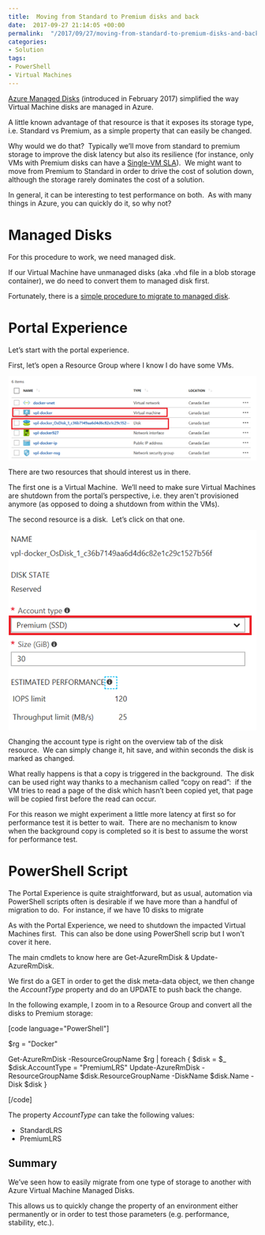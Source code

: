 ```yaml
---
title:  Moving from Standard to Premium disks and back
date:  2017-09-27 21:14:05 +00:00
permalink:  "/2017/09/27/moving-from-standard-to-premium-disks-and-back/"
categories:
- Solution
tags:
- PowerShell
- Virtual Machines
---
```

<a href="https://vincentlauzon.com/2017/02/20/azure-managed-disk-overview/">Azure Managed Disks</a> (introduced in February 2017) simplified the way Virtual Machine disks are managed in Azure.

A little known advantage of that resource is that it exposes its storage type, i.e. Standard vs Premium, as a simple property that can easily be changed.

Why would we do that?  Typically we’ll move from standard to premium storage to improve the disk latency but also its resilience (for instance, only VMs with Premium disks can have a <a href="https://vincentlauzon.com/2016/11/23/single-vm-sla/">Single-VM SLA</a>).  We might want to move from Premium to Standard in order to drive the cost of solution down, although the storage rarely dominates the cost of a solution.

In general, it can be interesting to test performance on both.  As with many things in Azure, you can quickly do it, so why not?
<h1>Managed Disks</h1>
For this procedure to work, we need managed disk.

If our Virtual Machine have unmanaged disks (aka .vhd file in a blob storage container), we do need to convert them to managed disk first.

Fortunately, there is a <a href="https://vincentlauzon.com/2017/02/21/migrating-from-unmanaged-to-managed-disks/">simple procedure to migrate to managed disk</a>.
<h1>Portal Experience</h1>
Let’s start with the portal experience.

First, let’s open a Resource Group where I know I do have some VMs.

<a href="assets/2017/9/moving-from-standard-to-premium-disks-and-back/image4.png"><img style="border:0 currentcolor;margin-right:auto;margin-left:auto;float:none;display:block;background-image:none;" title="image" src="assets/2017/9/moving-from-standard-to-premium-disks-and-back/image_thumb4.png" alt="image" border="0" /></a>

There are two resources that should interest us in there.

The first one is a Virtual Machine.  We’ll need to make sure Virtual Machines are shutdown from the portal’s perspective, i.e. they aren't provisioned anymore (as opposed to doing a shutdown from within the VMs).

The second resource is a disk.  Let’s click on that one.

<a href="assets/2017/9/moving-from-standard-to-premium-disks-and-back/image5.png"><img style="border:0 currentcolor;margin-right:auto;margin-left:auto;float:none;display:block;background-image:none;" title="image" src="assets/2017/9/moving-from-standard-to-premium-disks-and-back/image_thumb5.png" alt="image" border="0" /></a>

Changing the account type is right on the overview tab of the disk resource.  We can simply change it, hit save, and within seconds the disk is marked as changed.

What really happens is that a copy is triggered in the background.  The disk can be used right way thanks to a mechanism called “copy on read”:  if the VM tries to read a page of the disk which hasn’t been copied yet, that page will be copied first before the read can occur.

For this reason we might experiment a little more latency at first so for performance test it is better to wait.  There are no mechanism to know when the background copy is completed so it is best to assume the worst for performance test.
<h1>PowerShell Script</h1>
The Portal Experience is quite straightforward, but as usual, automation via PowerShell scripts often is desirable if we have more than a handful of migration to do.  For instance, if we have 10 disks to migrate

As with the Portal Experience, we need to shutdown the impacted Virtual Machines first.  This can also be done using PowerShell scrip but I won't cover it here.

The main cmdlets to know here are Get-AzureRmDisk &amp; Update-AzureRmDisk.

We first do a GET in order to get the disk meta-data object, we then change the <em>AccountType</em> property and do an UPDATE to push back the change.

In the following example, I zoom in to a Resource Group and convert all the disks to Premium storage:

[code language="PowerShell"]

$rg = &quot;Docker&quot;

Get-AzureRmDisk -ResourceGroupName $rg | foreach {
    $disk = $_
    $disk.AccountType = &quot;PremiumLRS&quot;
    Update-AzureRmDisk -ResourceGroupName $disk.ResourceGroupName -DiskName $disk.Name -Disk $disk
}

[/code]

The property <em>AccountType</em> can take the following values:
<ul>
 	<li>StandardLRS</li>
 	<li>PremiumLRS</li>
</ul>
<h2>Summary</h2>
We’ve seen how to easily migrate from one type of storage to another with Azure Virtual Machine Managed Disks.

This allows us to quickly change the property of an environment either permanently or in order to test those parameters (e.g. performance, stability, etc.).